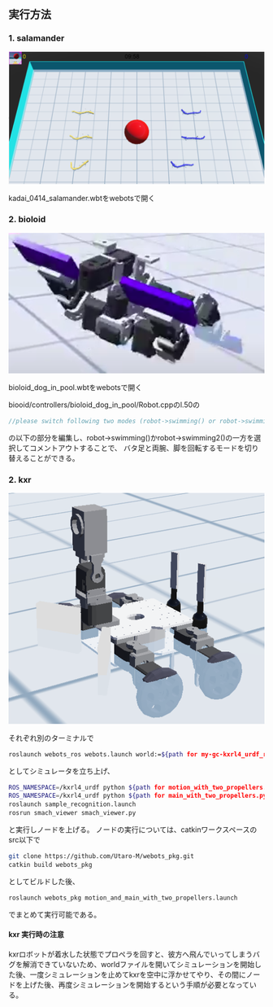 ## 実行方法

### 1. salamander

![git](doc/salamander.png)

kadai_0414_salamander.wbtをwebotsで開く

### 2. bioloid

![git](doc/bioloid.png)

bioloid_dog_in_pool.wbtをwebotsで開く

biooid/controllers/bioloid_dog_in_pool/Robot.cppのl.50の
```cpp
//please switch following two modes (robot->swimming() or robot->swimming2())
```
の以下の部分を編集し、robot->swimming()かrobot->swimming2()の一方を選択してコメントアウトすることで、
バタ足と両腕、脚を回転するモードを切り替えることができる。

### 2. kxr

![git](doc/kxr.png)

それぞれ別のターミナルで
```bash
roslaunch webots_ros webots.launch world:=${path for my-gc-kxrl4_urdf_ros_with_two_propellers.wbt}
```
としてシミュレータを立ち上げ、
```bash
ROS_NAMESPACE=/kxrl4_urdf python ${path for motion_with_two_propellers.py}
ROS_NAMESPACE=/kxrl4_urdf python ${path for main_with_two_propellers.py}
roslaunch sample_recognition.launch
rosrun smach_viewer smach_viewer.py
```
と実行しノードを上げる。
ノードの実行については、catkinワークスペースのsrc以下で
```bash
git clone https://github.com/Utaro-M/webots_pkg.git
catkin build webots_pkg
```
としてビルドした後、
```bash
roslaunch webots_pkg motion_and_main_with_two_propellers.launch
```
でまとめて実行可能である。

#### kxr 実行時の注意
kxrロボットが着水した状態でプロペラを回すと、彼方へ飛んでいってしまうバグを解消できていないため、worldファイルを開いてシミュレーションを開始した後、一度シミュレーションを止めてkxrを空中に浮かせてやり、その間にノードを上げた後、再度シミュレーションを開始するという手順が必要となっている。

